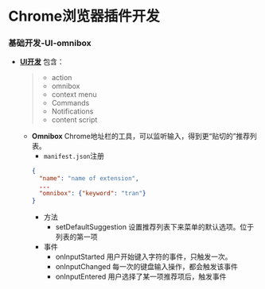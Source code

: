 # Chrome浏览器插件开发

### 基础开发-UI-omnibox
  * **[UI开发](https://developer.chrome.com/docs/extensions/mv3/user_interface)**
    包含：
    > * action
    > * omnibox
    > * context menu
    > * Commands
    > * Notifications
    > * content script
        
    * **Omnibox**
    Chrome地址栏的工具，可以监听输入，得到更“贴切的”推荐列表。
      * `manifest.json`注册
      ```json
      {
        "name": "name of extension",
        ...
        "omnibox": {"keyword": "tran"}
      }
      ```
      * 方法
        * setDefaultSuggestion
        设置推荐列表下来菜单的默认选项。位于列表的第一项
      * 事件
        * onInputStarted
        用户开始键入字符的事件，只触发一次。
        * onInputChanged
        每一次的键盘输入操作，都会触发该事件
        * onInputEntered
        用户选择了某一项推荐项后，触发事件
